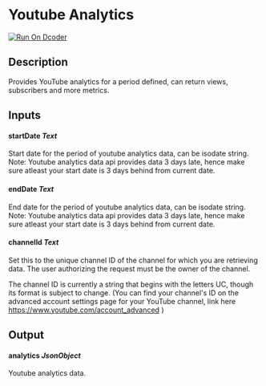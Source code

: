 # Youtube Analytics

[![Run On Dcoder](https://static-content.dcoder.tech/dcoder-assets/run-on-dcoder.svg)](https://code.dcoder.tech/feed/block/60f6c978d6196fc0801dfb37)

## Description

Provides YouTube analytics for a period defined, can return views, subscribers and more metrics.

## Inputs

#### **startDate** _Text_

Start date for the period of youtube analytics data, can be isodate string.
Note: Youtube analytics data api provides data 3 days late, hence make sure atleast your start date is 3 days behind from current date.

#### **endDate** _Text_

End date for the period of youtube analytics data, can be isodate string.
Note: Youtube analytics data api provides data 3 days late, hence make sure atleast your start date is 3 days behind from current date.

#### **channelId** _Text_

Set this to the unique channel ID of the channel for which you are retrieving data. The user authorizing the request must be the owner of the channel.

The channel ID is currently a string that begins with the letters UC, though its format is subject to change. (You can find your channel's ID on the advanced account settings page for your YouTube channel, link here https://www.youtube.com/account_advanced )

## Output

#### **analytics** _JsonObject_

Youtube analytics data.
